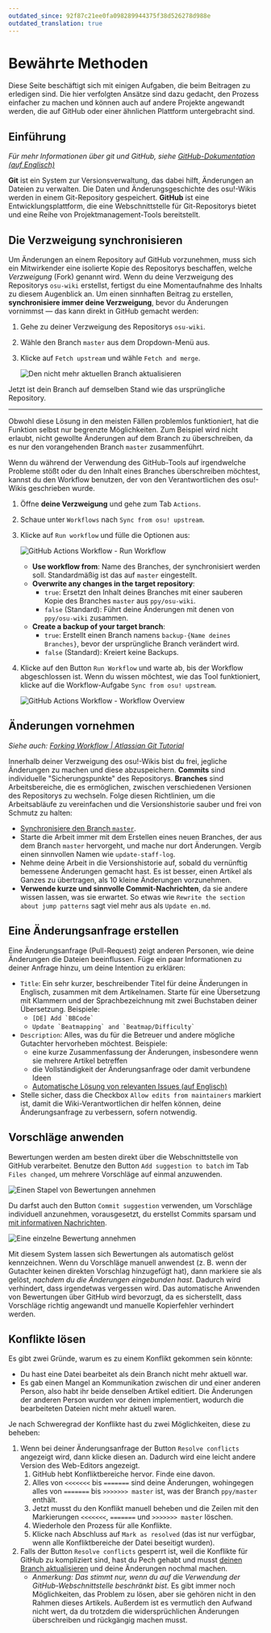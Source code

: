 ```yaml
---
outdated_since: 92f87c21ee0fa098289944375f38d526278d988e
outdated_translation: true
---
```


# Bewährte Methoden

Diese Seite beschäftigt sich mit einigen Aufgaben, die beim Beitragen zu erledigen sind. Die hier verfolgten Ansätze sind dazu gedacht, den Prozess einfacher zu machen und können auch auf andere Projekte angewandt werden, die auf GitHub oder einer ähnlichen Plattform untergebracht sind.

## Einführung

*Für mehr Informationen über git und GitHub, siehe [GitHub-Dokumentation (auf Englisch)](https://docs.github.com)*

**Git** ist ein System zur Versionsverwaltung, das dabei hilft, Änderungen an Dateien zu verwalten. Die Daten und Änderungsgeschichte des osu!-Wikis werden in einem Git-Repository gespeichert. **GitHub** ist eine Entwicklungsplattform, die eine Webschnittstelle für Git-Repositorys bietet und eine Reihe von Projektmanagement-Tools bereitstellt.

## Die Verzweigung synchronisieren

Um Änderungen an einem Repository auf GitHub vorzunehmen, muss sich ein Mitwirkender eine isolierte Kopie des Repositorys beschaffen, welche *Verzweigung* (Fork) genannt wird. Wenn du deine Verzweigung des Repositorys `osu-wiki` erstellst, fertigst du eine Momentaufnahme des Inhalts zu diesem Augenblick an. Um einen sinnhaften Beitrag zu erstellen, **synchronisiere immer deine Verzweigung**, bevor du Änderungen vornimmst — das kann direkt in GitHub gemacht werden:

1. Gehe zu deiner Verzweigung des Repositorys `osu-wiki`.

2. Wähle den Branch `master` aus dem Dropdown-Menü aus.

3. Klicke auf `Fetch upstream` und wähle `Fetch and merge`.

   ![](img/update-branch.png "Den nicht mehr aktuellen Branch aktualisieren")

Jetzt ist dein Branch auf demselben Stand wie das ursprüngliche Repository.

---

Obwohl diese Lösung in den meisten Fällen problemlos funktioniert, hat die Funktion selbst nur begrenzte Möglichkeiten. Zum Beispiel wird nicht erlaubt, nicht gewollte Änderungen auf dem Branch zu überschreiben, da es nur den vorangehenden Branch `master` zusammenführt.

Wenn du während der Verwendung des GitHub-Tools auf irgendwelche Probleme stößt oder du den Inhalt eines Branches überschreiben möchtest, kannst du den Workflow benutzen, der von den Verantwortlichen des osu!-Wikis geschrieben wurde.

1. Öffne **deine Verzweigung** und gehe zum Tab `Actions`.

2. Schaue unter `Workflows` nach `Sync from osu! upstream`.

3. Klicke auf `Run workflow` und fülle die Optionen aus:

   <!-- when updating this translation, delete img/github-actions-workflow-dialog.png if this translation is the last one to use it. —clayton -->

   ![](img/github-actions-workflow-dialog.png "GitHub Actions Workflow - Run Workflow")

   - **Use workflow from**: Name des Branches, der synchronisiert werden soll. Standardmäßig ist das auf `master` eingestellt.
   - **Overwrite any changes in the target repository**:
     - `true`: Ersetzt den Inhalt deines Branches mit einer sauberen Kopie des Branches `master` aus `ppy/osu-wiki`.
     - `false` (Standard): Führt deine Änderungen mit denen von `ppy/osu-wiki` zusammen.
   - **Create a backup of your target branch**:
     - `true`:  Erstellt einen Branch namens `backup-{Name deines Branches}`, bevor der ursprüngliche Branch verändert wird.
     - `false` (Standard): Kreiert keine Backups.

4. Klicke auf den Button `Run Workflow` und warte ab, bis der Workflow abgeschlossen ist. Wenn du wissen möchtest, wie das Tool funktioniert, klicke auf die Workflow-Aufgabe `Sync from osu! upstream`.

   <!-- when updating this translation, delete img/github-actions-workflow-overview.png if this translation is the last one to use it. —clayton -->

   ![](img/github-actions-workflow-overview.png "GitHub Actions Workflow - Workflow Overview")

## Änderungen vornehmen

*Siehe auch: [Forking Workflow | Atlassian Git Tutorial](https://www.atlassian.com/git/tutorials/comparing-workflows/forking-workflow)*

Innerhalb deiner Verzweigung des osu!-Wikis bist du frei, jegliche Änderungen zu machen und diese abzuspeichern. **Commits** sind individuelle "Sicherungspunkte" des Repositorys. **Branches** sind Arbeitsbereiche, die es ermöglichen, zwischen verschiedenen Versionen des Repositorys zu wechseln. Folge diesen Richtlinien, um die Arbeitsabläufe zu vereinfachen und die Versionshistorie sauber und frei von Schmutz zu halten:

- [Synchronisiere den Branch `master`](#die-verzweigung-synchronisieren).
- Starte die Arbeit immer mit dem Erstellen eines neuen Branches, der aus dem Branch `master` hervorgeht, und mache nur dort Änderungen. Vergib einen sinnvollen Namen wie `update-staff-log`.
- Nehme deine Arbeit in die Versionshistorie auf, sobald du vernünftig bemessene Änderungen gemacht hast. Es ist besser, einen Artikel als Ganzes zu übertragen, als 10 kleine Änderungen vorzunehmen.
- **Verwende kurze und sinnvolle Commit-Nachrichten**, da sie andere wissen lassen, was sie erwartet. So etwas wie `Rewrite the section about jump patterns` sagt viel mehr aus als `Update en.md`.

## Eine Änderungsanfrage erstellen

Eine Änderungsanfrage (Pull-Request) zeigt anderen Personen, wie deine Änderungen die Dateien beeinflussen. Füge ein paar Informationen zu deiner Anfrage hinzu, um deine Intention zu erklären:

- `Title`: Ein sehr kurzer, beschreibender Titel für deine Änderungen in Englisch, zusammen mit dem Artikelnamen. Starte für eine Übersetzung mit Klammern und der Sprachbezeichnung mit zwei Buchstaben deiner Übersetzung. Beispiele:
  - ``[DE] Add `BBCode` ``
  - ``Update `Beatmapping` and `Beatmap/Difficulty` ``
- `Description`: Alles, was du für die Betreuer und andere mögliche Gutachter hervorheben möchtest. Beispiele:
  - eine kurze Zusammenfassung der Änderungen, insbesondere wenn sie mehrere Artikel betreffen
  - die Vollständigkeit der Änderungsanfrage oder damit verbundene Ideen
  - [Automatische Lösung von relevanten Issues (auf Englisch)](https://docs.github.com/en/issues/tracking-your-work-with-issues/linking-a-pull-request-to-an-issue)
- Stelle sicher, dass die Checkbox `Allow edits from maintainers` markiert ist, damit die Wiki-Verantwortlichen dir helfen können, deine Änderungsanfrage zu verbessern, sofern notwendig.

## Vorschläge anwenden

Bewertungen werden am besten direkt über die Webschnittstelle von GitHub verarbeitet. Benutze den Button `Add suggestion to batch` im Tab `Files changed`, um mehrere Vorschläge auf einmal anzuwenden.

![Einen Stapel von Bewertungen annehmen](img/applying-batch-review.gif)

Du darfst auch den Button `Commit suggestion` verwenden, um Vorschläge individuell anzunehmen, vorausgesetzt, du erstellst Commits sparsam und [mit informativen Nachrichten](#änderungen-vornehmen).

![Eine einzelne Bewertung annehmen](img/applying-single-review.gif)

Mit diesem System lassen sich Bewertungen als automatisch gelöst kennzeichnen. Wenn du Vorschläge manuell anwendest (z. B. wenn der Gutachter keinen direkten Vorschlag hinzugefügt hat), dann markiere sie als gelöst, *nachdem du die Änderungen eingebunden hast*. Dadurch wird verhindert, dass irgendetwas vergessen wird. Das automatische Anwenden von Bewertungen über GitHub wird bevorzugt, da es sicherstellt, dass Vorschläge richtig angewandt und manuelle Kopierfehler verhindert werden.

## Konflikte lösen

Es gibt zwei Gründe, warum es zu einem Konflikt gekommen sein könnte:

- Du hast eine Datei bearbeitet als dein Branch nicht mehr aktuell war.
- Es gab einen Mangel an Kommunikation zwischen dir und einer anderen Person, also habt ihr beide denselben Artikel editiert. Die Änderungen der anderen Person wurden vor deinen implementiert, wodurch die bearbeiteten Dateien nicht mehr aktuell waren.

Je nach Schweregrad der Konflikte hast du zwei Möglichkeiten, diese zu beheben:

1. Wenn bei deiner Änderungsanfrage der Button `Resolve conflicts` angezeigt wird, dann klicke diesen an. Dadurch wird eine leicht andere Version des Web-Editors angezeigt.
   1. GitHub hebt Konfliktbereiche hervor. Finde eine davon.
   2. Alles von `<<<<<<<` bis `=======` sind deine Änderungen, wohingegen alles von `=======` bis `>>>>>>> master` ist, was der Branch `ppy/master` enthält.
   3. Jetzt musst du den Konflikt manuell beheben und die Zeilen mit den Markierungen `<<<<<<<`, `=======` und `>>>>>>> master` löschen.
   4. Wiederhole den Prozess für alle Konflikte.
   5. Klicke nach Abschluss auf `Mark as resolved` (das ist nur verfügbar, wenn alle Konfliktbereiche der Datei beseitigt wurden).
2. Falls der Button `Resolve conflicts` gesperrt ist, weil die Konflikte für GitHub zu kompliziert sind, hast du Pech gehabt und musst [deinen Branch aktualisieren](#die-verzweigung-synchronisieren) und deine Änderungen nochmal machen.
   - *Anmerkung: Das stimmt nur, wenn du auf die Verwendung der GitHub-Webschnittstelle beschränkt bist.* Es gibt immer noch Möglichkeiten, das Problem zu lösen, aber sie gehören nicht in den Rahmen dieses Artikels. Außerdem ist es vermutlich den Aufwand nicht wert, da du trotzdem die widersprüchlichen Änderungen überschreiben und rückgängig machen musst.

